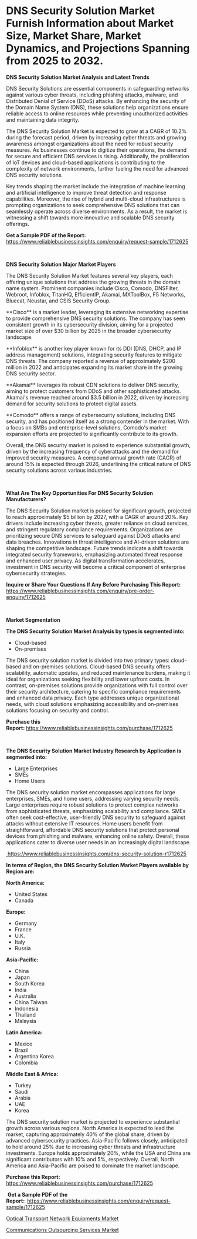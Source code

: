 <p><h1>DNS Security Solution Market Furnish Information about Market Size, Market Share, Market Dynamics, and Projections Spanning from 2025 to 2032.</h1></p><p><strong>DNS Security Solution Market Analysis and Latest Trends</strong></p>
<p><p>DNS Security Solutions are essential components in safeguarding networks against various cyber threats, including phishing attacks, malware, and Distributed Denial of Service (DDoS) attacks. By enhancing the security of the Domain Name System (DNS), these solutions help organizations ensure reliable access to online resources while preventing unauthorized activities and maintaining data integrity.</p><p>The DNS Security Solution Market is expected to grow at a CAGR of 10.2% during the forecast period, driven by increasing cyber threats and growing awareness amongst organizations about the need for robust security measures. As businesses continue to digitize their operations, the demand for secure and efficient DNS services is rising. Additionally, the proliferation of IoT devices and cloud-based applications is contributing to the complexity of network environments, further fueling the need for advanced DNS security solutions.</p><p>Key trends shaping the market include the integration of machine learning and artificial intelligence to improve threat detection and response capabilities. Moreover, the rise of hybrid and multi-cloud infrastructures is prompting organizations to seek comprehensive DNS solutions that can seamlessly operate across diverse environments. As a result, the market is witnessing a shift towards more innovative and scalable DNS security offerings.</p></p>
<p><strong>Get a Sample PDF of the Report:&nbsp;</strong> <a href="https://www.reliablebusinessinsights.com/enquiry/request-sample/1712625?utm_campaign=60&utm_medium=2&utm_source=Github&utm_content=ia&utm_term=11012025&utm_id=dns-security-solution">https://www.reliablebusinessinsights.com/enquiry/request-sample/1712625</a></p>
<p>&nbsp;</p>
<p><strong>DNS Security Solution Major Market Players</strong></p>
<p><p>The DNS Security Solution Market features several key players, each offering unique solutions that address the growing threats in the domain name system. Prominent companies include Cisco, Comodo, DNSFilter, Webroot, Infoblox, TitanHQ, EfficientIP, Akamai, MXToolBox, F5 Networks, Bluecat, Neustar, and CSIS Security Group.</p><p>**Cisco** is a market leader, leveraging its extensive networking expertise to provide comprehensive DNS security solutions. The company has seen consistent growth in its cybersecurity division, aiming for a projected market size of over $30 billion by 2025 in the broader cybersecurity landscape.</p><p>**Infoblox** is another key player known for its DDI (DNS, DHCP, and IP address management) solutions, integrating security features to mitigate DNS threats. The company reported a revenue of approximately $200 million in 2022 and anticipates expanding its market share in the growing DNS security sector.</p><p>**Akamai** leverages its robust CDN solutions to deliver DNS security, aiming to protect customers from DDoS and other sophisticated attacks. Akamai's revenue reached around $3.5 billion in 2022, driven by increasing demand for security solutions to protect digital assets.</p><p>**Comodo** offers a range of cybersecurity solutions, including DNS security, and has positioned itself as a strong contender in the market. With a focus on SMBs and enterprise-level solutions, Comodo's market expansion efforts are projected to significantly contribute to its growth.</p><p>Overall, the DNS security market is poised to experience substantial growth, driven by the increasing frequency of cyberattacks and the demand for improved security measures. A compound annual growth rate (CAGR) of around 15% is expected through 2026, underlining the critical nature of DNS security solutions across various industries.</p></p>
<p>&nbsp;</p>
<p><strong>What Are The Key Opportunities For DNS Security Solution Manufacturers?</strong></p>
<p><p>The DNS Security Solution market is poised for significant growth, projected to reach approximately $5 billion by 2027, with a CAGR of around 20%. Key drivers include increasing cyber threats, greater reliance on cloud services, and stringent regulatory compliance requirements. Organizations are prioritizing secure DNS services to safeguard against DDoS attacks and data breaches. Innovations in threat intelligence and AI-driven solutions are shaping the competitive landscape. Future trends indicate a shift towards integrated security frameworks, emphasizing automated threat response and enhanced user privacy. As digital transformation accelerates, investment in DNS security will become a critical component of enterprise cybersecurity strategies.</p></p>
<p><strong>Inquire or Share Your Questions If Any Before Purchasing This Report:</strong> <a href="https://www.reliablebusinessinsights.com/enquiry/pre-order-enquiry/1712625?utm_campaign=60&utm_medium=2&utm_source=Github&utm_content=ia&utm_term=11012025&utm_id=dns-security-solution">https://www.reliablebusinessinsights.com/enquiry/pre-order-enquiry/1712625</a></p>
<p>&nbsp;</p>
<p><strong>Market Segmentation</strong></p>
<p><strong>The DNS Security Solution Market Analysis by types is segmented into:</strong></p>
<p><ul><li>Cloud-based</li><li>On-premises</li></ul></p>
<p><p>The DNS security solution market is divided into two primary types: cloud-based and on-premises solutions. Cloud-based DNS security offers scalability, automatic updates, and reduced maintenance burdens, making it ideal for organizations seeking flexibility and lower upfront costs. In contrast, on-premises solutions provide organizations with full control over their security architecture, catering to specific compliance requirements and enhanced data privacy. Each type addresses unique organizational needs, with cloud solutions emphasizing accessibility and on-premises solutions focusing on security and control.</p></p>
<p><strong>Purchase this Report:&nbsp;</strong><a href="https://www.reliablebusinessinsights.com/purchase/1712625?utm_campaign=60&utm_medium=2&utm_source=Github&utm_content=ia&utm_term=11012025&utm_id=dns-security-solution">https://www.reliablebusinessinsights.com/purchase/1712625</a></p>
<p>&nbsp;</p>
<p><strong>The DNS Security Solution Market Industry Research by Application is segmented into:</strong></p>
<p><ul><li>Large Enterprises</li><li>SMEs</li><li>Home Users</li></ul></p>
<p><p>The DNS security solution market encompasses applications for large enterprises, SMEs, and home users, addressing varying security needs. Large enterprises require robust solutions to protect complex networks from sophisticated threats, emphasizing scalability and compliance. SMEs often seek cost-effective, user-friendly DNS security to safeguard against attacks without extensive IT resources. Home users benefit from straightforward, affordable DNS security solutions that protect personal devices from phishing and malware, enhancing online safety. Overall, these applications cater to diverse user needs in an increasingly digital landscape.</p></p>
<p><a href="https://www.reliablebusinessinsights.com/dns-security-solution-r1712625?utm_campaign=60&utm_medium=2&utm_source=Github&utm_content=ia&utm_term=11012025&utm_id=dns-security-solution">&nbsp;https://www.reliablebusinessinsights.com/dns-security-solution-r1712625</a></p>
<p><strong>In terms of Region, the DNS Security Solution Market Players available by Region are:</strong></p>
<p>
    <p> <strong> North America: </strong>
        <ul>
            <li>United States</li>
            <li>Canada</li>
        </ul>
        </p> 
    <p> <strong> Europe: </strong>
        <ul>
            <li>Germany</li>
            <li>France</li>
            <li>U.K.</li>
            <li>Italy</li>
            <li>Russia</li>
        </ul>
        </p> 
    <p> <strong> Asia-Pacific: </strong>
        <ul>
            <li>China</li>
            <li>Japan</li>
            <li>South Korea</li>
            <li>India</li>
            <li>Australia</li>
            <li>China Taiwan</li>
            <li>Indonesia</li>
            <li>Thailand</li>
            <li>Malaysia</li>
        </ul>
        </p> 
    <p> <strong> Latin America: </strong>
        <ul>
            <li>Mexico</li>
            <li>Brazil</li>
            <li>Argentina Korea</li>
            <li>Colombia</li>
        </ul>
        </p> 
    <p> <strong> Middle East & Africa: </strong>
        <ul>
            <li>Turkey</li>
            <li>Saudi</li>
            <li>Arabia</li>
            <li>UAE</li>
            <li>Korea</li>
        </ul>
    </p>
    </p>
<p><p>The DNS security solution market is projected to experience substantial growth across various regions. North America is expected to lead the market, capturing approximately 40% of the global share, driven by advanced cybersecurity practices. Asia-Pacific follows closely, anticipated to hold around 25% due to increasing cyber threats and infrastructure investments. Europe holds approximately 20%, while the USA and China are significant contributors with 10% and 5%, respectively. Overall, North America and Asia-Pacific are poised to dominate the market landscape.</p></p>
<p><strong>Purchase this Report: </strong><a href="https://www.reliablebusinessinsights.com/purchase/1712625?utm_campaign=60&utm_medium=2&utm_source=Github&utm_content=ia&utm_term=11012025&utm_id=dns-security-solution">https://www.reliablebusinessinsights.com/purchase/1712625</a></p>
<p>&nbsp;<strong>Get a Sample PDF of the Report:&nbsp;&nbsp;</strong><a href="https://www.reliablebusinessinsights.com/enquiry/request-sample/1712625?utm_campaign=60&utm_medium=2&utm_source=Github&utm_content=ia&utm_term=11012025&utm_id=dns-security-solution">https://www.reliablebusinessinsights.com/enquiry/request-sample/1712625</a></p>
<p><strong></strong></p>
<p><p><a href="https://github.com/ccreola81/Market-Research-Report-List-1/blob/main/optical-transport-network-equipments-market.md?utm_campaign=60&utm_medium=2&utm_source=Github&utm_content=ia&utm_term=11012025&utm_id=dns-security-solution">Optical Transport Network Equipments Market</a></p><p><a href="https://github.com/bolalfredia7777/Market-Research-Report-List-1/blob/main/communications-outsourcing-services-market.md?utm_campaign=60&utm_medium=2&utm_source=Github&utm_content=ia&utm_term=11012025&utm_id=dns-security-solution">Communications Outsourcing Services Market</a></p></p>